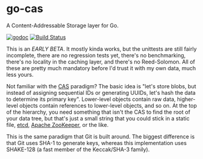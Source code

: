 # go-cas
A Content-Addressable Storage layer for Go.

[![godoc](https://chronos-tachyon.net/img/godoc-badge.svg)](https://godoc.org/github.com/chronos-tachyon/go-cas)
[![Build Status](https://travis-ci.org/chronos-tachyon/go-cas.svg)](https://travis-ci.org/chronos-tachyon/go-cas)

This is an *EARLY BETA*.  It mostly kinda works, but the unittests are still
fairly incomplete, there are no regression tests yet, there's no benchmarking,
there's no locality in the caching layer, and there's no Reed-Solomon.  All of
these are pretty much mandatory before I'd trust it with my own data, much
less yours.

Not familiar with the [CAS][wiki] paradigm?  The basic idea is "let's store
blobs, but instead of assigning sequential IDs or generating UUIDs, let's hash
the data to determine its primary key".  Lower-level objects contain raw data,
higher-level objects contain references to lower-level objects, and so on.  At
the top of the hierarchy, you need something that isn't the CAS to find the
root of your data tree, but that's just a small string that you could stick in
a static file, [etcd][etcd], [Apache ZooKeeper][zoo], or the like.

This is the same paradigm that Git is built around.  The biggest difference is
that Git uses SHA-1 to generate keys, whereas this implementation uses
SHAKE-128 (a fast member of the Keccak/SHA-3 family).

[wiki]: http://en.wikipedia.org/wiki/Content-addressable_storage "Content-addressable storage"
[zoo]: https://zookeeper.apache.org/
[etcd]: https://github.com/coreos/etcd
